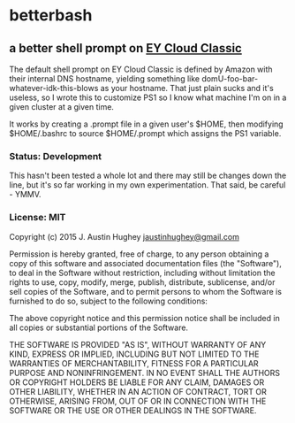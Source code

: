 # betterbash
## a better shell prompt on [EY Cloud Classic](https://cloud.engineyard.com/)

The default shell prompt on EY Cloud Classic is defined by Amazon with their internal DNS
hostname, yielding something like domU-foo-bar-whatever-idk-this-blows as your hostname. That
just plain sucks and it's useless, so I wrote this to customize PS1 so I know what machine I'm
on in a given cluster at a given time.

It works by creating a .prompt file in a given user's $HOME, then modifying $HOME/.bashrc to
source $HOME/.prompt which assigns the PS1 variable.

### Status: Development

This hasn't been tested a whole lot and there may still be changes down the line, but it's so far
working in my own experimentation. That said, be careful - YMMV.

### License: MIT

Copyright (c) 2015 J. Austin Hughey <jaustinhughey@gmail.com>

Permission is hereby granted, free of charge, to any person obtaining a copy
of this software and associated documentation files (the "Software"), to deal
in the Software without restriction, including without limitation the rights
to use, copy, modify, merge, publish, distribute, sublicense, and/or sell
copies of the Software, and to permit persons to whom the Software is
furnished to do so, subject to the following conditions:

The above copyright notice and this permission notice shall be included in
all copies or substantial portions of the Software.

THE SOFTWARE IS PROVIDED "AS IS", WITHOUT WARRANTY OF ANY KIND, EXPRESS OR
IMPLIED, INCLUDING BUT NOT LIMITED TO THE WARRANTIES OF MERCHANTABILITY,
FITNESS FOR A PARTICULAR PURPOSE AND NONINFRINGEMENT. IN NO EVENT SHALL THE
AUTHORS OR COPYRIGHT HOLDERS BE LIABLE FOR ANY CLAIM, DAMAGES OR OTHER
LIABILITY, WHETHER IN AN ACTION OF CONTRACT, TORT OR OTHERWISE, ARISING FROM,
OUT OF OR IN CONNECTION WITH THE SOFTWARE OR THE USE OR OTHER DEALINGS IN
THE SOFTWARE.
